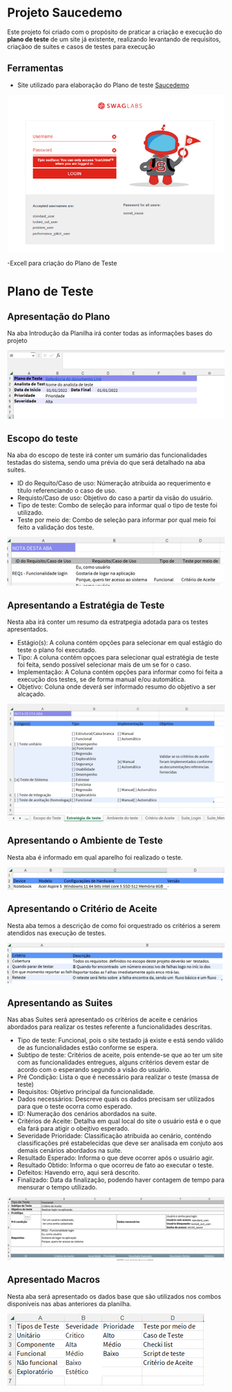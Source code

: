 # Projeto Saucedemo

Este projeto foi criado com o propósito de praticar a criação e execução do **plano de teste** de um site já existente, realizando levantando de requisitos, criaçãoo de suites e casos de testes para execução

## Ferramentas


- Site utilizado para elaboração do Plano de teste [Saucedemo](https://www.saucedemo.com/)

![Home Site Saucedemo](../img/Site_saucedemo.png)

-Excell para criação do Plano de Teste

# Plano de Teste

## Apresentação do Plano

Na aba Introdução da Planilha irá conter todas as informações bases do projeto

![Plano de teste](img/dados_plano.png)

## Escopo do teste

Na aba do escopo de teste irá conter um sumário das funcionalidades testadas do sistema, sendo uma prévia do que será detalhado na aba suites.

- ID do Requito/Caso de uso: Númeração atribuida ao requerimento e título referenciando o caso de uso.
- Requisto/Caso de uso: Objetivo do caso a partir da visão do usuário.
- Tipo de teste: Combo de seleção para informar qual o tipo de teste foi utilizado.
- Teste por meio de: Combo de seleção para informar por qual meio foi feito a validação dos teste.

![Escopo de teste](img/escopo_teste.png)


## Apresentando a Estratégia de Teste

Nesta aba irá conter um resumo da estratpegia adotada para os testes apresentados.

- Estágio(s): A coluna contém opções para selecionar em qual estágio do teste o plano foi executado.
- Tipo: A coluna contém opçoes para selecionar qual estratégia de teste foi feita, sendo possível selecionar mais de um se for o caso.
- Implementação: A Coluna contém opções para informar como foi feita a execução dos testes, se de forma manual e/ou automática.
- Objetivo: Coluna onde deverá ser informado resumo do objetivo a ser alcaçado.

![Estratégia de teste](img/estrategia_teste.png)

## Apresentando o Ambiente de Teste

Nesta aba é informado em qual aparelho foi realizado o teste.

![Ambiente de teste](img/ambiente_teste.png)

## Apresentando o Critério de Aceite

Nesta aba temos a descrição de como foi orquestrado os critérios a serem atendidos nas execução de testes.

![Critérios de Aceite](img/criterios_aceite.png)

## Apresentando as Suites

Nas abas Suites será apresentado os critérios de aceite e cenários abordados para realizar os testes referente a funcionalidades descritas.

- Tipo de teste: Funcional, pois o site testado já existe e está sendo válido de as funcionalidades estão conforme se espera.
- Subtipo de teste: Critérios de aceite, pois entende-se que ao ter um site com as funcionalidades entregues, alguns critérios devem estar de acordo com o esperando segundo a visão do usuário.
- Pré Condição: Lista o que é necessário para realizar o teste (massa de teste)
- Requisitos: Objetivo principal da funcionalidade.
- Dados necessários: Descreve quais os dados precisam ser utilizados para que o teste ocorra como esperado.
- ID: Numeração dos cenários abordados na suite.
- Critérios de Aceite: Detalha em qual local do site o usuário está e o que ela fará para atigir o obejtivo esperado.
- Severidade Prioridade: Classificação atribuida ao cenário, conténdo classificações pré estabelecidas que deve ser analisada em conjuto aos demais cenários abordados na suite.
- Resultado Esperado: Informa o que deve ocorrer após o usuário agir.
- Resultado Obtido: Informa o que ocorreu de fato ao executar o teste.
- Defeitos: Havendo erro, aqui será descrito.
- Finalizado: Data da finalização, podendo haver contagem de tempo para mensurar o tempo utilizado. 

![Aba Suite](img/suite_login.png)

## Apresentado Macros

Nesta aba será apresentado os dados base que são utilizados nos combos disponíveis nas abas anteriores da planilha.

![Aba Macros](img/macros.png)
